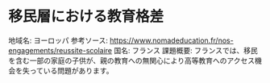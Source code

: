 # 移民層における教育格差

地域名: ヨーロッパ
参考ソース: https://www.nomadeducation.fr/nos-engagements/reussite-scolaire
国名: フランス
課題概要: フランスでは、移民を含む一部の家庭の子供が、親の教育への無関心により高等教育へのアクセス機会を失っている問題があります。